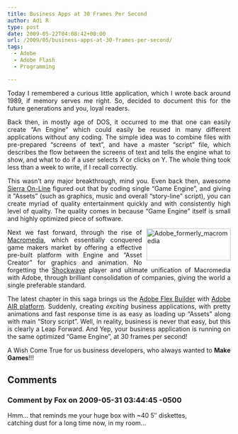 ```yaml
---
title: Business Apps at 30 Frames Per Second
author: Adi R
type: post
date: 2009-05-22T04:08:42+00:00
url: /2009/05/business-apps-at-30-frames-per-second/
tags:
  - Adobe
  - Adobe Flash
  - Programming

---
```

<p align="justify">
  Today I remembered a curious little application, which I wrote back around 1989, if memory serves me right. So, decided to document this for the future generations and you, loyal readers.
</p>

<p align="justify">
  Back then, in mostly age of DOS, it occurred to me that one can easily create “An Engine” which could easily be reused in many different applications without any coding. The simple idea was to combine files with pre-prepared “screens of text”, and have a master “script” file, which describes the flow between the screens of text and tells the engine what to show, and what to do if a user selects X or clicks on Y. The whole thing took less than a week to write, if I recall correctly.
</p>

<p align="justify">
  This wasn’t any major breakthrough, mind you. Even back then, awesome <a href="http://en.wikipedia.org/wiki/Sierra_Entertainment" target="_blank">Sierra On-Line</a> figured out that by coding single “Game Engine”, and giving it "Assets” (such as graphics, music and overall “story-line” script), you can create myriad of quality entertainment quickly and with consistently high level of quality. The quality comes in because “Game Engine” itself is small and highly optimized piece of software.
</p>

<p align="justify">
  <img style="border-bottom: 0px; border-left: 0px; margin: 0px 0px 0px 10px; display: inline; border-top: 0px; border-right: 0px" title="Adobe_formerly_macromedia" border="0" alt="Adobe_formerly_macromedia" align="right" src="https://i1.wp.com/www.adir1.com/uploads/2009/05/adobe-formerly-macromedia.png?resize=190%2C72" width="190" height="72" data-recalc-dims="1" />Next we fast forward, through the rise of <a href="http://en.wikipedia.org/wiki/Macromedia" target="_blank">Macromedia</a>, which essentially conquered game makers market by offering a effective pre-built platform with Engine and “Asset Creator” for graphics and animation. No forgetting the <a href="http://en.wikipedia.org/wiki/Adobe_Shockwave" target="_blank">Shockwave</a> player and ultimate unification of Macromedia with Adobe, through brilliant consolidation of companies, giving the world a single preferable standard.
</p>

<p align="justify">
  The latest chapter in this saga brings us the <a href="http://www.adobe.com/products/flex/" target="_blank">Adobe Flex Builder</a> with <a href="http://www.adobe.com/products/air/" target="_blank">Adobe AIR platform</a>. Suddenly, creating <em>exciting</em> business applications, with pretty animations and fast response time is as easy as loading up “Assets” along with main “Story script”. Well, in reality, business is never that easy, but this is clearly a Leap Forward. And Yep, your business application is running on the same optimized “Game Engine”, at 30 frames per second!
</p>

<p align="justify">
  A Wish Come True for us business developers, who always wanted to <strong>Make Games</strong>!!!
</p>

## Comments

### Comment by Fox on 2009-05-31 03:44:45 -0500
Hmm&#8230; that reminds me your huge box with ~40 5&#8243; diskettes,  
catching dust for a long time now, in my room&#8230;